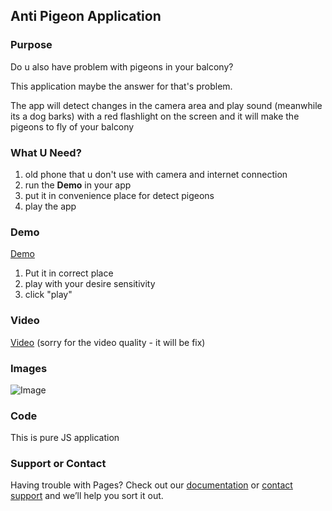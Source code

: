 ## Anti Pigeon Application

### Purpose
Do u also have problem with pigeons in your balcony?

This application maybe the answer for that's problem.

The app will detect changes in the camera area and play sound (meanwhile its a dog barks) 
with a red flashlight on the screen and it will make the pigeons
to fly of your balcony

### What U Need?
1. old phone that u don't use with camera and internet connection
2. run the **Demo** in your app
3. put it in convenience place for detect pigeons
4. play the app


### Demo
<div align="left">
  <a href="https://chenreuven.github.io/anti-pigeon/app">Demo</a>
</div>

1. Put it in correct place
2. play with your desire sensitivity
3. click "play"

### Video
<div align="left">
  <a href="https://youtu.be/VuRRXMzhVpg">Video</a>
  <span>(sorry for the video quality - it will be fix)</span>
</div>

### Images
![Image](https://chenreuven.github.io/anti-pigeon/assets/app-ps1.png)


### Code
This is pure JS application

### Support or Contact

Having trouble with Pages? Check out our [documentation](https://help.github.com/categories/github-pages-basics/) or [contact support](https://github.com/contact) and we’ll help you sort it out.
